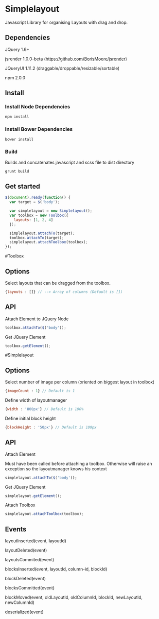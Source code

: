 # Simplelayout

Javascript Library for organising Layouts with drag and drop.

## Dependencies

JQuery 1.6+

jsrender 1.0.0-beta (https://github.com/BorisMoore/jsrender)

JQueryUI 1.11.2 (draggable/droppable/resizable/sortable)

npm 2.0.0

## Install

### Install Node Dependencies
```bash
npm install
```
### Install Bower Dependencies
```bash
bower install
```
### Build

Builds and concatenates javascript and scss file to dist directory
```bash
grunt build
```

## Get started

```javascript
$(document).ready(function() {
  var target = $('body');

  var simplelayout = new Simplelayout();
  var toolbox = new Toolbox({
    layouts: [1, 2, 4]
  });

  simplelayout.attachTo(target);
  toolbox.attachTo(target);
  simplelayout.attachToolbox(toolbox);
});
```

#Toolbox

## Options

Select layouts that can be dragged from the toolbox.
```javascript
{layouts : []} // --> Array of columns (Default is [])
```

## API

Attach Element to JQuery Node
```javascript
toolbox.attachTo($('body'));
```

Get JQuery Element
```javascript
toolbox.getElement();
```

#Simplelayout

## Options

Select number of image per column (oriented on biggest layout in toolbox)
```javascript
{imageCount : 1} // Default is 1
```

Define width of layoutmanager
```javascript
{width : '800px'} // Default is 100%
```

Define initial block height
```javascript
{blockHeight : '50px'} // Default is 100px
```

## API

Attach Element

Must have been called before attaching a toolbox. Otherwise will raise an exception so the layoutmanager knows his context
```javascript
simplelayout.attachTo($('body'));
```

Get JQuery Element
```javascript
simplelayout.getElement();
```

Attach Toolbox
```javascript
simplelayout.attachToolbox(toolbox);
```

## Events

layoutInserted(event, layoutId)

layoutDeleted(event)

layoutsCommited(event)

blocksInserted(event, layoutId, column-id, blockId)

blockDeleted(event)

blocksCommitted(event)

blockMoved(event, oldLayoutId, oldColumnId, blockId, newLayoutId, newColumnId)

deserialized(event)
